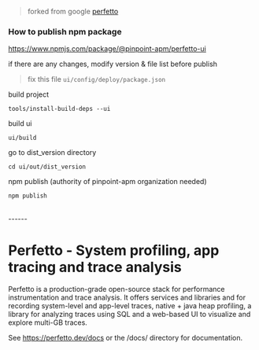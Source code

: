 > forked from google [perfetto](https://github.com/google/perfetto)

### How to publish npm package

https://www.npmjs.com/package/@pinpoint-apm/perfetto-ui

if there are any changes, modify version & file list before publish
> fix this file `ui/config/deploy/package.json`

build project
```
tools/install-build-deps --ui
```

build ui 
```
ui/build
```

go to dist_version directory
```
cd ui/out/dist_version
```

npm publish (authority of pinpoint-apm organization needed)
```
npm publish
```



<br>
------
<br>

# Perfetto - System profiling, app tracing and trace analysis

Perfetto is a production-grade open-source stack for performance
instrumentation and trace analysis. It offers services and libraries and for
recording system-level and app-level traces, native + java heap profiling, a
library for analyzing traces using SQL and a web-based UI to visualize and
explore multi-GB traces.

See https://perfetto.dev/docs or the /docs/ directory for documentation.
